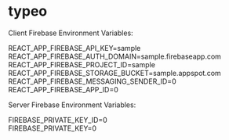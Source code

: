 # typeo

Client Firebase Environment Variables:

REACT_APP_FIREBASE_API_KEY=sample <br />
REACT_APP_FIREBASE_AUTH_DOMAIN=sample.firebaseapp.com <br />
REACT_APP_FIREBASE_PROJECT_ID=sample <br />
REACT_APP_FIREBASE_STORAGE_BUCKET=sample.appspot.com <br />
REACT_APP_FIREBASE_MESSAGING_SENDER_ID=0 <br />
REACT_APP_FIREBASE_APP_ID=0 <br />

Server Firebase Environment Variables:

FIREBASE_PRIVATE_KEY_ID=0 <br />
FIREBASE_PRIVATE_KEY=0
